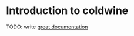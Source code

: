 # Introduction to coldwine

TODO: write [great documentation](http://jacobian.org/writing/what-to-write/)
